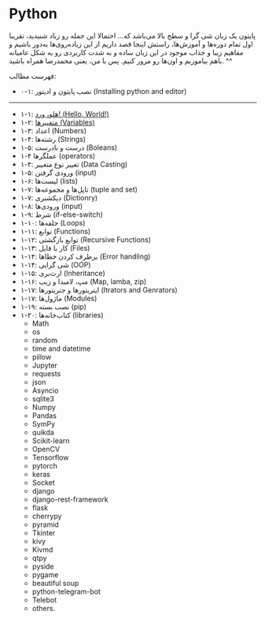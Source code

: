 # Python 
پایتون یک زبان شی گرا و سطح بالا می‌باشد که... احتمالا این جمله رو زیاد شنیدید، تقریبا اول تمام دوره‌ها و آموزش‌ها، راستش اینجا قصد داریم از این زیاده‌روی‌ها به‌دور باشیم و مفاهیم زیبا و جذاب موجود در این زبان ساده و به شدت کاربردی رو به شکل عامیانه باهم بیاموزیم و اون‌ها رو مرور کنیم. 
پس با من، یعنی محمدرضا همراه باشید. ^^

فهرست مطالب:
- ۰-۱: نصب پایتون و ادیتور (Installing python and editor)
--------------------------------------------------------------------------
- ۱-۱: [هلو، ورد! (Hello, World!)](./chapter-1/1-1-Hello-world.md)
- ۱-۲: [متغییرها (Variables)](./chapter-1/1-2-variables.md)
- ۱-۳: اعداد (Numbers)
- ۱-۴: رشته‌ها (Strings)
- ۱-۵: درست و نادرست (Boleans)
- ۱-۴ عملگرها (operators)
- ۱-۴: تغییر نوع متغییر (Data Casting)
- ۱-۵: ورودی گرفتن (input)
- ۱-۶: لیست‌ها (lists)
- ۱-۷: تاپل‌ها و مجموعه‌ها (tuple and set)
- ۱-۷: دیکشنری (Dictionry) 
- ۱-۸: ورودی‌ها (input)
- ۱-۹: شرط (if-else-switch) 
- ۱-۱۰: حلقه‌ها (Loops) 
- ۱-۱۱: توابع (Functions)
- ۱-۱۲: توابع بازگشتی (Recursive Functions) 
- ۱-۱۳: کار با فایل (Files) 
- ۱-۱۴: برطرف کردن خطاها (Error handling)
- ۱-۱۴: شی گرایی (OOP) 
- ۱-۱۵: ارث‌بری (Inheritance) 
- ۱-۱۶: مپ، لامبدا و زیپ (Map, lamba, zip) 
- ۱-۱۷: ایتریتورها و جنریتورها (Itrators and Genrators)
- ۱-۱۷: ماژول‌ها (Modules)
- ۱-۱۹: نصب بسته (pip) 
- ۱-۲۰: کتاب‌خانه‌ها (libraries) 
    - Math
    - os
    - random
    - time and datetime
    - pillow
    - Jupyter
    - requests 
    - json
    - Asyncio 
    - sqlite3
    - Numpy
    - Pandas
    - SymPy
    - quikda
    - Scikit-learn
    - OpenCV
    - Tensorflow
    - pytorch 
    - keras
    - Socket
    - django
    - django-rest-framework
    - flask
    - cherrypy
    - pyramid
    - Tkinter 
    - kivy
    - Kivmd
    - qtpy
    - pyside
    - pygame
    - beautiful soup
    - python-telegram-bot
    - Telebot
    - others.

